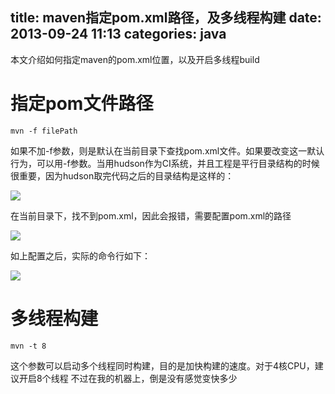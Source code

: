 title: maven指定pom.xml路径，及多线程构建
date: 2013-09-24 11:13
categories: java
---
本文介绍如何指定maven的pom.xml位置，以及开启多线程build
<!--more-->

# 指定pom文件路径 

```
mvn -f filePath
```

如果不加-f参数，则是默认在当前目录下查找pom.xml文件。如果要改变这一默认行为，可以用-f参数。当用hudson作为CI系统，并且工程是平行目录结构的时候很重要，因为hudson取完代码之后的目录结构是这样的：

![](http://dl.iteye.com/upload/attachment/0074/7162/112b7400-4d1f-331f-84ee-985712c7ca50.png)

在当前目录下，找不到pom.xml，因此会报错，需要配置pom.xml的路径
 
![](http://dl.iteye.com/upload/attachment/0074/7158/4d68b004-56ca-3642-bc4b-1329573604d0.png)

如上配置之后，实际的命令行如下： 

![](http://dl.iteye.com/upload/attachment/0074/7160/d14c92c5-392b-3971-b479-00cc4639c4a8.png)

# 多线程构建 

```
mvn -t 8
```

这个参数可以启动多个线程同时构建，目的是加快构建的速度。对于4核CPU，建议开启8个线程 不过在我的机器上，倒是没有感觉变快多少